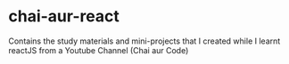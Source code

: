 # chai-aur-react
Contains the study materials and mini-projects that I created while I learnt reactJS from a Youtube Channel (Chai aur Code)
